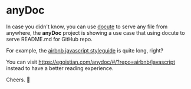 # anyDoc

In case you didn't know, you can use [docute](https://github.com/egoist/docute) to serve any file from anywhere, the **anyDoc** project is showing a use case that using docute to serve README.md for GitHub repo.

For example, the [airbnb javascript styleguide](https://github.com/airbnb/javascript) is quite long, right? 

You can visit https://egoistian.com/anydoc/#/?repo=airbnb/javascript instead to have a better reading experience.

Cheers. 🍻